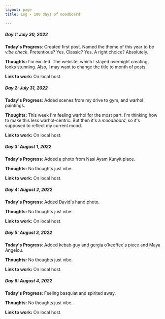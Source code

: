 ```yaml
---
layout: page
title: Log - 100 days of moodboard

---
```



##### Day 1: July 30, 2022

**Today's Progress**: Created first post. Named the theme of this year to be _vibe check_. Pretentious? Yes. Classic? Yes. A right choice? Absolutely.

**Thoughts:** I'm excited. The website, which I stayed overnight creating, looks stunning. Also, I may want to change the title to month of posts.

**Link to work:** On local host. 



<div class="divider"></div>

##### Day 2: July 31, 2022

**Today's Progress**: Added scenes from my drive to gym, and warhol paintings.

**Thoughts:** This week I'm feeling warhol for the most part. I'm thinking how to make this less warhol-centric. But then it's a _moodboard_, so it's supposed to reflect my current mood.

**Link to work:** On local host. 



<div class="divider"></div>

##### Day 3: August 1, 2022

**Today's Progress**: Added a photo from Nasi Ayam Kunyit place.

**Thoughts:** No thoughts just vibe.

**Link to work:** On local host. 



<div class="divider"></div>

##### Day 4: August 2, 2022

**Today's Progress**: Added David's hand photo.

**Thoughts:** No thoughts just vibe.

**Link to work:** On local host. 



<div class="divider"></div>

##### Day 5: August 3, 2022

**Today's Progress**: Added kebab guy and gergia o'keeffee's piece and Maya Angelou.

**Thoughts:** No thoughts just vibe.

**Link to work:** On local host. 



<div class="divider"></div>

##### Day 6: August 4, 2022

**Today's Progress**: Feeling basquiat and spirited away.

**Thoughts:** No thoughts just vibe.

**Link to work:** On local host. 



<div class="divider"></div>




